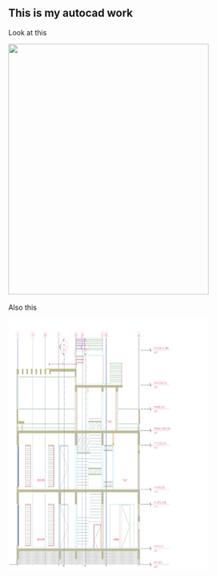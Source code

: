 ## This is my autocad work 

Look at this 


<img src="resoruces /Elev 1_page-0001.jpg"
     width="400" 
     height="500" />


 Also this 

 <img src= "resoruces/section 1_page-0001.jpg"
     width="400" 
     height="500" />



